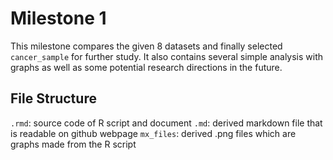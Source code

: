 # Milestone 1
This milestone compares the given 8 datasets and finally selected `cancer_sample` for further study. It also contains several simple analysis with graphs as well as some potential research directions in the future. 

## File Structure
`.rmd`: source code of R script and document
`.md`: derived markdown file that is readable on github webpage
`mx_files`: derived .png files which are graphs made from the R script
